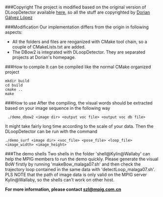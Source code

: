 ###Copyright
The project is modified based on the original version of DLoopDetector available [here](http://webdiis.unizar.es/~dorian/index.php?p=33), so all the stuff are copyrighted by [Dorian Gálvez López](http://webdiis.unizar.es/~dorian/index.php)

###Modification
Our implementation differs from the origin in following aspects:
- All the folders and files are reoganized with CMake tool chain, so a couple of CMakeLists.txt are added.
- The DBow2 is integrated with DLoopDetector. They are separated projects at Dorian's homepage.

###How to compile
It can be compiled like the normal CMake organized project
```
mkdir build
cd build
cmake ..
make
```

###How to use
After the compiling, the visual words should be extracted based on your image sequence in the following way
```
 ./demo_dbow2 <image dir> <output voc file> <output voc db file>
``` 
It might take fairly long time according to the scale of your data. Then the DLoopDetector can be run with the command
```
./demo_surf <image dir> <voc_file> <pose_file> <loop_file> <image_width> <image_height>
``` 

###The demo shells
Two shells in the folder 'shell@Kylin@Wallaby' can help the MPIG members to run the demo quickly. Please generate the visual BoW firstly by running 'makeBow_malaga07.sh' and then check the trajectory loop contained in the same data with 'detectLoop_malaga07.sh'. PLS NOTE that the path of image data is only valid on the MPIG server Kylin@Wallaby, so the shells can't work on other host.

**For more information, please contact [szl@mpig.com.cn](http://mpig.com.cn)**  
